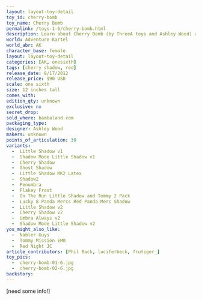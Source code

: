 ```yaml
---
layout: layout-toy-detail 
toy_id: cherry-bomb
toy_name: Cherry Bomb
permalink: /toys-1-6/cherry-bomb.html
description: Learn about Cherry Bomb (by ThreeA toys and Ashley Wood) and how she relates to the World of Adventure Kartel, plus get the most detailed release info including release date, price, variants, colorways and more.
world: Adventure Kartel
world_abr: AK
character_base: female
layout: layout-toy-detail
categories: [AK, onesixth]
tags: [cherry shadow, red]
release_date: 8/17/2012
release_price: $90 USD
scale: one sixth
size: 12 inches tall
comes_with: 
edition_qty: unknown
exclusive: no
secret_drop:
sold_where: bambaland.com
packaging_type:
designer: Ashley Wood
makers: unknown
points_of_articulation: 30
variants: 
  -  Little Shadow v1
  -  Shadow Mode Little Shadow v1
  -  Cherry Shadow
  -  Ghost Shadow
  -  Little Shadow MK2 Latex
  -  Shadow2
  -  Penumbra
  -  Flakey Frost
  -  On The Run Little Shadow and Tommy 2 Pack
  -  Lucky 8 Panda Mercs Red Panda Merc Shadow
  -  Little Shadow v2
  -  Cherry Shadow v2
  -  Umbra Always v2
  -  Shadow Mode Little Shadow v2
you_might_also_like:
  -  Nabler Guys
  -  Tommy Mission EMO
  -  Red Night JC  
article_contributors: [Phil Back, luciferbeck, frutiger_]
toy_pics:
  -  cherry-bomb-01-6.jpg
  -  cherry-bomb-02-6.jpg 
backstory:
---
```

[need some info!] 